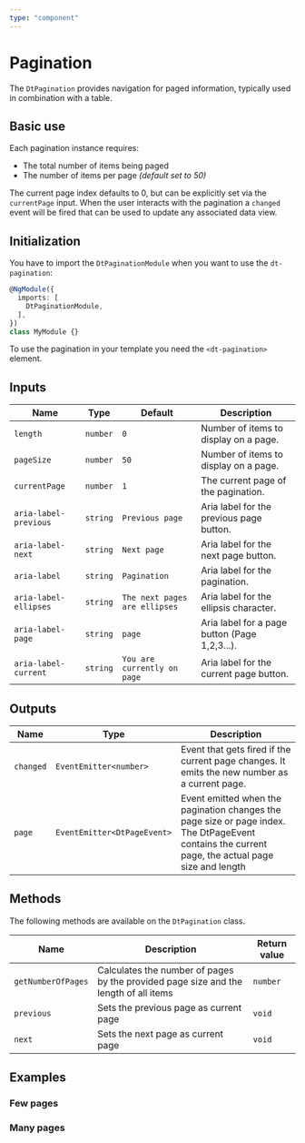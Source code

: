 ```yaml
---
type: "component"
---
```


# Pagination

The `DtPagination` provides navigation for paged information, typically used in combination with a table.

## Basic use

Each pagination instance requires:

- The total number of items being paged
- The number of items per page *(default set to 50)*

The current page index defaults to 0, but can be explicitly set via the `currentPage` input.
When the user interacts with the pagination a `changed` event will be fired that can be used to update any associated data view.

## Initialization

You have to import the `DtPaginationModule` when you want to use the `dt-pagination`:

```typescript
@NgModule({
  imports: [
    DtPaginationModule,
  ],
})
class MyModule {}
```

To use the pagination in your template you need the `<dt-pagination>` element.

## Inputs

| Name | Type | Default | Description |
| --- | --- | --- | --- |
| `length` | `number` | `0` | Number of items to display on a page. |
| `pageSize` | `number` | `50` | Number of items to display on a page. |
| `currentPage` | `number` | `1` | The current page of the pagination. |
| `aria-label-previous` | `string` | `Previous page` | Aria label for the previous page button. |
| `aria-label-next` | `string` | `Next page` |  Aria label for the next page button. |
| `aria-label` | `string` | `Pagination` | Aria label for the pagination. |
| `aria-label-ellipses` | `string` | `The next pages are ellipses` | Aria label for the ellipsis character. |
| `aria-label-page` | `string` | `page` | Aria label for a page button (Page 1,2,3...). |
| `aria-label-current` | `string` | `You are currently on page` | Aria label for the current page button. |

## Outputs

| Name | Type | Description |
| --- | --- | --- |
| `changed` | `EventEmitter<number>` | Event that gets fired if the current page changes. It emits the new number as a current page. |
| `page` | `EventEmitter<DtPageEvent>` | Event emitted when the pagination changes the page size or page index. The DtPageEvent contains the current page, the actual page size and length |

## Methods

The following methods are available on the `DtPagination` class.

| Name | Description | Return value |
| --- | --- | --- |
| `getNumberOfPages` | Calculates the number of pages by the provided page size and the length of all items | `number` |
| `previous` | Sets the previous page as current page | `void` |
| `next` | Sets the next page as current page | `void` |

## Examples

### Few pages

<docs-source-example example="DefaultPaginationExampleComponent"></docs-source-example>

### Many pages

<docs-source-example example="ManyPaginationExampleComponent"></docs-source-example>
